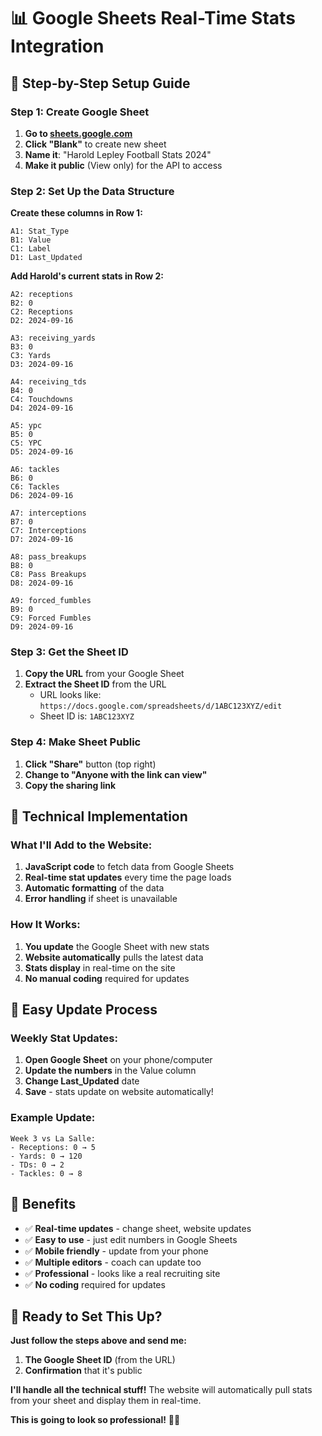 # 📊 Google Sheets Real-Time Stats Integration

## 🚀 Step-by-Step Setup Guide

### **Step 1: Create Google Sheet**

1. **Go to [sheets.google.com](https://sheets.google.com)**
2. **Click "Blank"** to create new sheet
3. **Name it**: "Harold Lepley Football Stats 2024"
4. **Make it public** (View only) for the API to access

### **Step 2: Set Up the Data Structure**

**Create these columns in Row 1:**
```
A1: Stat_Type
B1: Value
C1: Label
D1: Last_Updated
```

**Add Harold's current stats in Row 2:**
```
A2: receptions
B2: 0
C2: Receptions
D2: 2024-09-16

A3: receiving_yards
B3: 0
C3: Yards
D3: 2024-09-16

A4: receiving_tds
B4: 0
C4: Touchdowns
D4: 2024-09-16

A5: ypc
B5: 0
C5: YPC
D5: 2024-09-16

A6: tackles
B6: 0
C6: Tackles
D6: 2024-09-16

A7: interceptions
B7: 0
C7: Interceptions
D7: 2024-09-16

A8: pass_breakups
B8: 0
C8: Pass Breakups
D8: 2024-09-16

A9: forced_fumbles
B9: 0
C9: Forced Fumbles
D9: 2024-09-16
```

### **Step 3: Get the Sheet ID**

1. **Copy the URL** from your Google Sheet
2. **Extract the Sheet ID** from the URL
   - URL looks like: `https://docs.google.com/spreadsheets/d/1ABC123XYZ/edit`
   - Sheet ID is: `1ABC123XYZ`

### **Step 4: Make Sheet Public**

1. **Click "Share"** button (top right)
2. **Change to "Anyone with the link can view"**
3. **Copy the sharing link**

## 🔧 Technical Implementation

### **What I'll Add to the Website:**

1. **JavaScript code** to fetch data from Google Sheets
2. **Real-time stat updates** every time the page loads
3. **Automatic formatting** of the data
4. **Error handling** if sheet is unavailable

### **How It Works:**

1. **You update** the Google Sheet with new stats
2. **Website automatically** pulls the latest data
3. **Stats display** in real-time on the site
4. **No manual coding** required for updates

## 📱 Easy Update Process

### **Weekly Stat Updates:**
1. **Open Google Sheet** on your phone/computer
2. **Update the numbers** in the Value column
3. **Change Last_Updated** date
4. **Save** - stats update on website automatically!

### **Example Update:**
```
Week 3 vs La Salle:
- Receptions: 0 → 5
- Yards: 0 → 120
- TDs: 0 → 2
- Tackles: 0 → 8
```

## 🎯 Benefits

- ✅ **Real-time updates** - change sheet, website updates
- ✅ **Easy to use** - just edit numbers in Google Sheets
- ✅ **Mobile friendly** - update from your phone
- ✅ **Multiple editors** - coach can update too
- ✅ **Professional** - looks like a real recruiting site
- ✅ **No coding** required for updates

## 🚀 Ready to Set This Up?

**Just follow the steps above and send me:**
1. **The Google Sheet ID** (from the URL)
2. **Confirmation** that it's public

**I'll handle all the technical stuff!** The website will automatically pull stats from your sheet and display them in real-time.

**This is going to look so professional!** 🏈✨
